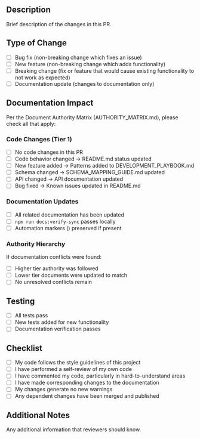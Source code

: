 ## Description
Brief description of the changes in this PR.

## Type of Change
- [ ] Bug fix (non-breaking change which fixes an issue)
- [ ] New feature (non-breaking change which adds functionality)
- [ ] Breaking change (fix or feature that would cause existing functionality to not work as expected)
- [ ] Documentation update (changes to documentation only)

## Documentation Impact
Per the Document Authority Matrix (AUTHORITY_MATRIX.md), please check all that apply:

### Code Changes (Tier 1)
- [ ] No code changes in this PR
- [ ] Code behavior changed → README.md status updated
- [ ] New feature added → Patterns added to DEVELOPMENT_PLAYBOOK.md
- [ ] Schema changed → SCHEMA_MAPPING_GUIDE.md updated
- [ ] API changed → API documentation updated
- [ ] Bug fixed → Known issues updated in README.md

### Documentation Updates
- [ ] All related documentation has been updated
- [ ] `npm run docs:verify-sync` passes locally
- [ ] Automation markers (<!-- AUTO: -->) preserved if present

### Authority Hierarchy
If documentation conflicts were found:
- [ ] Higher tier authority was followed
- [ ] Lower tier documents were updated to match
- [ ] No unresolved conflicts remain

## Testing
- [ ] All tests pass
- [ ] New tests added for new functionality
- [ ] Documentation verification passes

## Checklist
- [ ] My code follows the style guidelines of this project
- [ ] I have performed a self-review of my own code
- [ ] I have commented my code, particularly in hard-to-understand areas
- [ ] I have made corresponding changes to the documentation
- [ ] My changes generate no new warnings
- [ ] Any dependent changes have been merged and published

## Additional Notes
Any additional information that reviewers should know.